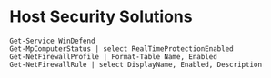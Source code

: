 # Host Security Solutions

```
Get-Service WinDefend
Get-MpComputerStatus | select RealTimeProtectionEnabled
Get-NetFirewallProfile | Format-Table Name, Enabled
Get-NetFirewallRule | select DisplayName, Enabled, Description
```
